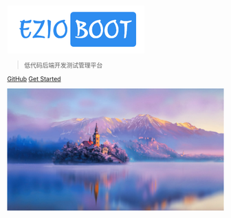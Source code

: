 <!-- _coverpage.md -->

![logo](_media/logo.png)

> 低代码后端开发测试管理平台

[GitHub](https://github.com/docsifyjs/docsify/)
[Get Started](/README.md)

<!-- 背景图片 -->

![](_media/bg.jpg)
